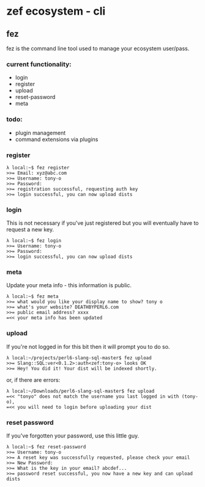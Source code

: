 # zef ecosystem - cli

## fez

fez is the command line tool used to manage your ecosystem user/pass.

### current functionality:

* login
* register
* upload
* reset-password
* meta

### todo:

* plugin management
* command extensions via plugins


### register

```
λ local:~$ fez register
>>= Email: xyz@abc.com
>>= Username: tony-o
>>= Password:
>>= registration successful, requesting auth key
>>= login successful, you can now upload dists
```

### login

This is not necessary if you've just registered but you will eventually have to request a new key.

```
λ local:~$ fez login
>>= Username: tony-o
>>= Password:
>>= login successful, you can now upload dists
```

### meta

Update your meta info - this information is public.

```
λ local:~$ fez meta
>>= what would you like your display name to show? tony o
>>= what's your website? DEATHBYPERL6.com
>>= public email address? xxxx
=<< your meta info has been updated
```

### upload

If you're not logged in for this bit then it will prompt you to do so.

```
λ local:~/projects/perl6-slang-sql-master$ fez upload
>>= Slang::SQL:ver<0.1.2>:auth<zef:tony-o> looks OK
>>= Hey! You did it! Your dist will be indexed shortly.
```

or, if there are errors:

```
λ local:~/Downloads/perl6-slang-sql-master$ fez upload
=<< "tonyo" does not match the username you last logged in with (tony-o),
=<< you will need to login before uploading your dist
```

### reset password

If you've forgotten your password, use this little guy.

```
λ local:~$ fez reset-password
>>= Username: tony-o
>>= A reset key was successfully requested, please check your email
>>= New Password:
>>= What is the key in your email? abcdef...
>>= password reset successful, you now have a new key and can upload dists
```
